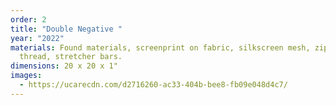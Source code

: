 ```yaml
---
order: 2
title: "Double Negative "
year: "2022"
materials: Found materials, screenprint on fabric, silkscreen mesh, zipper,
  thread, stretcher bars.
dimensions: 20 x 20 x 1"
images:
  - https://ucarecdn.com/d2716260-ac33-404b-bee8-fb09e048d4c7/
---
```


